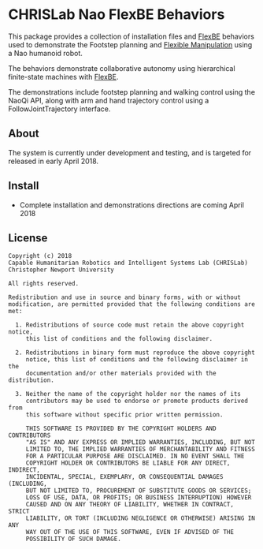 CHRISLab Nao FlexBE Behaviors
===================

This package provides a collection of installation files and [FlexBE] behaviors used
to demonstrate the Footstep planning and [Flexible Manipulation] using a Nao humanoid robot.

The behaviors demonstrate collaborative autonomy using hierarchical finite-state machines with
[FlexBE].

The demonstrations include footstep planning and walking control using the NaoQi API, along with
arm and hand trajectory control using a FollowJointTrajectory interface.

About
-----

The system is currently under development and testing, and is targeted for released in early April 2018.


Install
-------

* Complete installation and demonstrations directions are coming April 2018

License
-------

	Copyright (c) 2018
	Capable Humanitarian Robotics and Intelligent Systems Lab (CHRISLab)
	Christopher Newport University

	All rights reserved.

	Redistribution and use in source and binary forms, with or without
	modification, are permitted provided that the following conditions are met:

	  1. Redistributions of source code must retain the above copyright notice,
	     this list of conditions and the following disclaimer.

	  2. Redistributions in binary form must reproduce the above copyright
	     notice, this list of conditions and the following disclaimer in the
	     documentation and/or other materials provided with the distribution.

	  3. Neither the name of the copyright holder nor the names of its
	     contributors may be used to endorse or promote products derived from
	     this software without specific prior written permission.

	     THIS SOFTWARE IS PROVIDED BY THE COPYRIGHT HOLDERS AND CONTRIBUTORS
	     "AS IS" AND ANY EXPRESS OR IMPLIED WARRANTIES, INCLUDING, BUT NOT
	     LIMITED TO, THE IMPLIED WARRANTIES OF MERCHANTABILITY AND FITNESS
	     FOR A PARTICULAR PURPOSE ARE DISCLAIMED. IN NO EVENT SHALL THE
	     COPYRIGHT HOLDER OR CONTRIBUTORS BE LIABLE FOR ANY DIRECT, INDIRECT,
	     INCIDENTAL, SPECIAL, EXEMPLARY, OR CONSEQUENTIAL DAMAGES (INCLUDING,
	     BUT NOT LIMITED TO, PROCUREMENT OF SUBSTITUTE GOODS OR SERVICES;
	     LOSS OF USE, DATA, OR PROFITS; OR BUSINESS INTERRUPTION) HOWEVER
	     CAUSED AND ON ANY THEORY OF LIABILITY, WHETHER IN CONTRACT, STRICT
	     LIABILITY, OR TORT (INCLUDING NEGLIGENCE OR OTHERWISE) ARISING IN ANY
	     WAY OUT OF THE USE OF THIS SOFTWARE, EVEN IF ADVISED OF THE
	     POSSIBILITY OF SUCH DAMAGE.

[FlexBE]: https://flexbe.github.io
[Flexible Manipulation]: https://github.com/CNURobotics/flexible_manipulation
[ROS Install Guide]: http://wiki.ros.org/kinetic/Installation
[CHRISLab Install]: https://github.com/CNURobotics/chris_install
